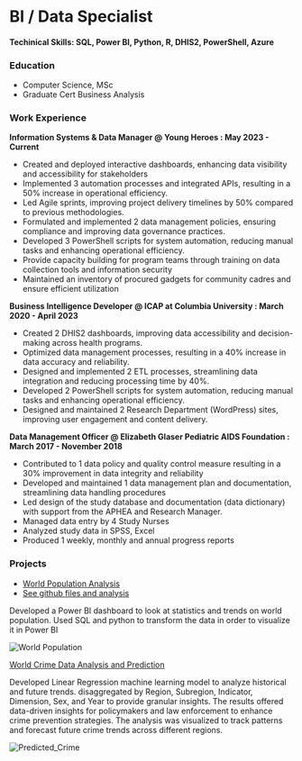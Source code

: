 # BI / Data Specialist

#### Techinical Skills: SQL, Power BI, Python, R, DHIS2, PowerShell, Azure 

### Education
- Computer Science, MSc
- Graduate Cert Business Analysis

### Work Experience
**Information Systems & Data Manager @ Young Heroes : May 2023 - Current**
- Created and deployed interactive dashboards, enhancing data visibility and accessibility for stakeholders
- Implemented 3 automation processes and integrated APIs, resulting in a 50% increase in operational efficiency.
- Led Agile sprints, improving project delivery timelines by 50% compared to previous methodologies.
- Formulated and implemented 2 data management policies, ensuring compliance and improving data governance practices.
- Developed 3 PowerShell scripts for system automation, reducing manual tasks and enhancing operational efficiency.
- Provide capacity building for program teams through training on data collection tools and information security
- Maintained an inventory of procured gadgets for community cadres and ensure efficient utilization

**Business Intelligence Developer @ ICAP at Columbia University : March 2020 - April 2023**
- Created 2 DHIS2 dashboards, improving data accessibility and decision-making across health programs.
- Optimized data management processes, resulting in a 40% increase in data accuracy and reliability.
- Designed and implemented 2 ETL processes, streamlining data integration and reducing processing time by 40%.
- Developed 2 PowerShell scripts for system automation, reducing manual tasks and enhancing operational efficiency.
- Designed and maintained 2 Research Department (WordPress) sites, improving user engagement and content delivery.

**Data Management Officer @ Elizabeth Glaser Pediatric AIDS Foundation : March 2017 - November 2018**
- Contributed to 1 data policy and quality control measure resulting in a 30% improvement in data integrity and reliability
- Developed and maintained 1 data management plan and documentation, streamlining data handling procedures
- Led design of the study database and documentation (data dictionary) with support from the APHEA and Research Manager.
- Managed data entry by 4 Study Nurses 
- Analyzed study data in SPSS, Excel
- Produced 1 weekly, monthly and annual progress reports

### Projects
- [World Population Analysis](https://app.powerbi.com/view?r=eyJrIjoiYjczODFhNzgtMGM1OS00NWFiLTg1MzUtMTg0NzM0YmFiZjY4IiwidCI6ImIxYTgwNjM3LTM2MzItNDllZS05NjU2LTJkNTdjMDExNTJmZiJ9)
- [See github files and analysis](https://github.com/Sicelov/Population-Data-Analysis)

Developed a Power BI dashboard to look at statistics and trends on world population. Used SQL and python to transform the data in order to visualize it in Power BI

![World Population](https://github.com/user-attachments/assets/fa95650a-be6a-40ca-ac3c-fb5f7344b0c5)


[World Crime Data Analysis and Prediction](https://github.com/Sicelov/Crime-Data-Analysis-and-Prediction)

Developed Linear Regression machine learning model to analyze historical and future trends. disaggregated by Region, Subregion, Indicator, Dimension, Sex, and Year to provide granular insights. The results offered data-driven insights for policymakers and law enforcement to enhance crime prevention strategies. The analysis was visualized to track patterns and forecast future crime trends across different regions.

![Predicted_Crime](https://github.com/user-attachments/assets/b492d46e-dc2b-4212-9008-743a9abd5050)


